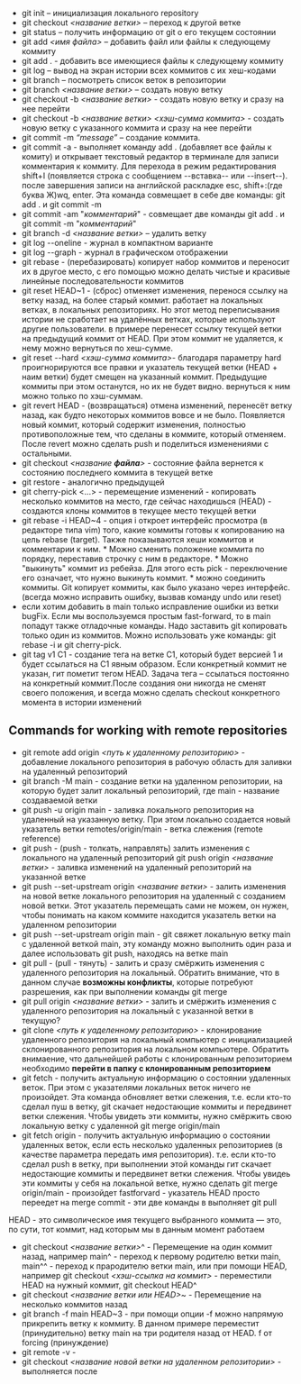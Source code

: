 * git init – инициализация локального repository
* git checkout *<название ветки>* – переход к другой ветке
* git status – получить информацию от git о его текущем состоянии
* git add *<имя файла>* – добавить файл или файлы к следующему коммиту
* git add . - добавить все имеющиеся файлы к следующему коммиту
* git log – вывод на экран истории всех коммитов с их хеш-кодами
* git branch – посмотреть список веток в репозитории
* git branch *<название ветки>* – создать новую ветку
* git checkout -b *<название ветки>* - создать новую ветку и сразу на нее перейти
* git checkout -b *<название ветки>* *<хэш-сумма коммита>* - создать новую ветку с указанного коммита и сразу на нее перейти
* git commit -m *“message”* – создание коммита.
* git commit -a - выполняет команду add . (добавляет все файлы к комиту) и открывает текстовый редактор в терминале для записи комментария к коммиту. Для перехода в режим редактирования shift+I (появляется строка с сообщением --вставка-- или --insert--). после завершения записи на английской раскладке esc, shift+:(где буква Ж)wq, enter. Эта команда совмещает в себе две команды: git add . и git commit -m
* git commit -am "*комментарий*" - совмещает две команды git add . и git commit -m "*комментарий*"
* git branch -d *<название ветки>* – удалить ветку
* git log --oneline - журнал в компактном варианте
* git log --graph - журнал в графическом отображении
* git rebase - (перебазировать) копирует набор коммитов и переносит их в другое место, c его помощью можно делать чистые и красивые линейные последовательности коммитов
* git reset HEAD~1 - (сброс) отменяет изменения, перенося ссылку на ветку назад, на более старый коммит. работает на локальных ветках, в локальных репозиториях. Но этот метод переписывания истории не сработает на удалённых ветках, которые используют другие пользователи. в примере перенесет ссылку текущей ветки на предыдущий коммит от HEAD. При этом коммит не удаляется, к нему можно вернуться по хеш-сумме.
* git reset --hard *<хэш-сумма коммита>*- благодаря параметру hard проигнорируются все правки и указатель текущей ветки (HEAD + наим ветки) будет смещен на указанный коммит. Предыдущие коммиты при этом останутся, но их не будет видно. вернуться к ним можно только по хэш-суммам.
* git revert HEAD - (возвращаться) отмена изменений, перенесёт ветку назад, как будто некоторых коммитов вовсе и не было. Появляется новый коммит, который содержит изменения, полностью противоположные тем, что сделаны в коммите, который отменяем. После revert можно сделать push и поделиться изменениями с остальными.
* git checkout *<название **файла**>* - состояние файла вернется к состоянию последнего коммита в текущей ветке
* git restore - аналогично предыдущей
* git cherry-pick <Commit1> <Commit2> <...> - перемещение изменений - копировать несколько коммитов на место, где сейчас находишься (HEAD) - создаются клоны коммитов в текущее место текущей ветки
* git rebase -i HEAD~4 - опция i откроет интерфейс просмотра (в редакторе типа vim) того, какие коммиты готовы к копированию на цель rebase (target). Также показываются хеши коммитов и комментарии к ним. * Можно сменить положение коммита по порядку, переставив строчку с ним в редакторе. * Можно "выкинуть" коммит из ребейза. Для этого есть pick - переключение его означает, что нужно выкинуть коммит. * можно соединить коммиты. Git копирует коммиты, как было указано через интерфейс. (всегда можно исправить ошибку, вызвав команду undo или reset)
* если хотим добавить в main только исправление ошибки из ветки bugFix. Если мы воспользуемся простым fast-forward, то в main попадут также отладочные команды. Надо заставить git копировать только один из коммитов. Можно использовать уже команды: git rebase -i и git cherry-pick.
* git tag v1 C1 - создание тега на ветке C1, который будет версией 1 и будет ссылаться на C1 явным образом. Если конкретный коммит не указан, гит пометит тегом HEAD. Задача тега – ссылаться постоянно на конкретный коммит.После создания они никогда не сменят своего положения, и всегда можно сделать checkout конкретного момента в истории изменений

## Commands for working with remote repositories
* git remote add origin *<путь к удаленному репозиторию>* - добавление локального репозитория в рабочую область для заливки на удаленный репозиторий 
* git branch -M main - создание ветки на удаленном репозитории, на которую будет залит локальный репозиторий, где main - название создаваемой ветки
* git push -u origin main - заливка локального репозитория на удаленный на указанную ветку. При этом локально создается новый указатель ветки remotes/origin/main - ветка слежения (remote reference)
* git push - (push - толкать, направлять) залить изменения с локального на удаленный репозиторий
git push origin *<название ветки>* - заливка изменений на удаленный репозиторий на указанной ветке
* git push --set-upstream origin *<название ветки>* - залить изменения на новой ветке локального репозитория на удаленный с созданием новой ветки. Этот указатель перемещать сами не можем, он нужен, чтобы понимать на каком коммите находится указатель ветки на удаленном репозитории
* git push --set-upstream origin main - git свяжет локальную ветку main с удаленной веткой main, эту команду можно выполнить один раза и далее использовать git push, находясь на ветке main
* git pull - (pull - тянуть) - залить и сразу смёржить изменения с удаленного репозитория на локальный. Обратить внимание, что в данном случае **возможны конфликты**, которые потребуют разрешения, как при выполнении команды git merge
* git pull origin *<название ветки>* - залить и смёржить изменения с удаленного репозитория на локальный с указанной ветки в текущую?
* git clone *<путь к уаделенному репозиторию>* - клонирование удаленного репозитория на локальный компьютер с инициализацией склонированного репозитория на локальном компьютере. Обратить внимаение, что дальнейшей работы с клонированным репозиторием необходимо **перейти в папку с клонированным репозиторием**
* git fetch - получить актуальную информацию о состоянии удаленных веток. При этом с указателями локальных веток ничего не произойдет. Эта команда обновляет ветки слежения, т.е. если кто-то сделал пуш в ветку, git скачает недостающие коммиты и передвинет ветки слежения. Чтобы увидеть эти коммиты, нужно смёржить свою локальную ветку с удаленной git merge origin/main 
* git fetch origin - получить актуальную информацию о состоянии удаленных веток, если есть несколько удаленных репозиториев (в качестве параметра передать имя репозитория). т.е. если кто-то сделал push в ветку, при выполнении этой команды гит скачает недостающие коммиты и передвинет ветки слежения. Чтобы увидеь эти коммиты у себя на локальной ветке, нужно сделать git merge origin/main - произойдет fastforvard - указатель HEAD просто переедет на merge commit - эти две команды в выполняет git pull

HEAD - это символическое имя текущего выбранного коммита — это, по сути, тот коммит, над которым мы в данным момент работаем
* git checkout *<название ветки>*^ - Перемещение на один коммит назад, например main^ - переход к первому родителю ветки main, main^^ - переход к прародителю ветки main, или при помощи HEAD, например git checkout *<хэш-ссылка на коммит>* - переместили HEAD на нужный коммит, git checkout HEAD^
* git checkout *<название ветки или HEAD>*~*<num>* - Перемещение на несколько коммитов назад
* git branch -f main HEAD~3 - при помощи опции -f можно напрямую прикрепить ветку к коммиту. В данном примере переместит (принудительно) ветку main на три родителя назад от HEAD. f от forcing (принуждение)
* git remote -v - 
* git checkout *<название новой ветки на удаленном репозитории>* - выполняется после 